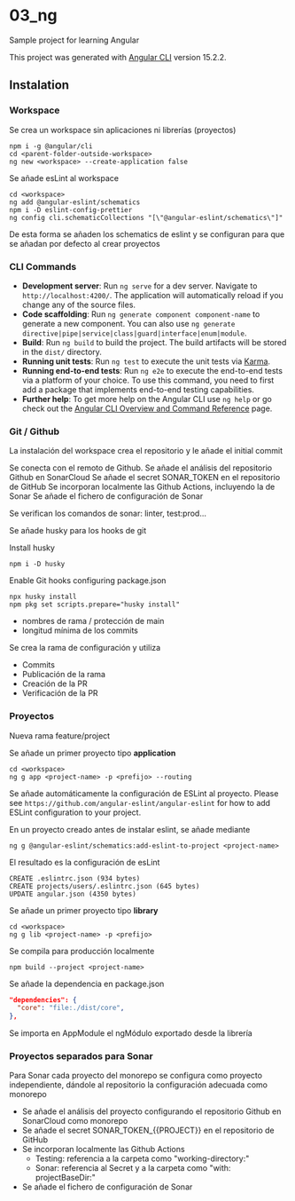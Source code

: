 # 03_ng

Sample project for learning Angular

This project was generated with [Angular CLI](https://github.com/angular/angular-cli) version 15.2.2.

## Instalation

### Workspace

Se crea un workspace sin aplicaciones ni librerías (proyectos)

```shell
npm i -g @angular/cli
cd <parent-folder-outside-workspace>
ng new <workspace> --create-application false
```

Se añade esLint al workspace

```shell
cd <workspace>
ng add @angular-eslint/schematics
npm i -D eslint-config-prettier
ng config cli.schematicCollections "[\"@angular-eslint/schematics\"]"
```

De esta forma se añaden los schematics de eslint y se configuran para que se añadan por defecto al crear proyectos

### CLI Commands

- **Development server**: Run `ng serve` for a dev server. Navigate to `http://localhost:4200/`. The application will automatically reload if you change any of the source files.
- **Code scaffolding**: Run `ng generate component component-name` to generate a new component. You can also use `ng generate directive|pipe|service|class|guard|interface|enum|module`.
- **Build**: Run `ng build` to build the project. The build artifacts will be stored in the `dist/` directory.
- **Running unit tests**: Run `ng test` to execute the unit tests via [Karma](https://karma-runner.github.io).
- **Running end-to-end tests**: Run `ng e2e` to execute the end-to-end tests via a platform of your choice. To use this command, you need to first add a package that implements end-to-end testing capabilities.
- **Further help**: To get more help on the Angular CLI use `ng help` or go check out the [Angular CLI Overview and Command Reference](https://angular.io/cli) page.

### Git / Github

La instalación del workspace crea el repositorio y le añade el initial commit

Se conecta con el remoto de Github.
Se añade el análisis del repositorio Github en SonarCloud
Se añade el secret SONAR_TOKEN en el repositorio de GitHub
Se incorporan localmente las Github Actions, incluyendo la de Sonar
Se añade el fichero de configuración de Sonar

Se verifican los comandos de sonar: linter, test:prod...

Se añade husky para los hooks de git

Install husky

```shell
npm i -D husky 

```

Enable Git hooks configuring package.json

```shell
npx husky install
npm pkg set scripts.prepare="husky install"
```

- nombres de rama / protección de main
- longitud mínima de los commits

Se crea la rama de configuración y utiliza

- Commits
- Publicación de la rama
- Creación de la PR
- Verificación de la PR

### Proyectos

Nueva rama feature/project

Se añade un primer proyecto tipo **application**

```shell
cd <workspace>
ng g app <project-name> -p <prefijo> --routing
```

Se añade automáticamente la configuración de ESLint  al proyecto.
Please see `https://github.com/angular-eslint/angular-eslint` for how to add ESLint configuration to your project.

En un proyecto creado antes de instalar eslint, se añade mediante

```shell
ng g @angular-eslint/schematics:add-eslint-to-project <project-name>
```

El resultado es la configuración de esLint

```shell
CREATE .eslintrc.json (934 bytes)
CREATE projects/users/.eslintrc.json (645 bytes)
UPDATE angular.json (4350 bytes)
```

Se añade un primer proyecto tipo **library**

```shell
cd <workspace>
ng g lib <project-name> -p <prefijo>
```

Se compila para producción localmente

```shell
npm build --project <project-name>
```

Se añade la dependencia en package.json

```json
"dependencies": {
  "core": "file:./dist/core",
},
```

Se importa en AppModule el ngMódulo exportado desde la librería

### Proyectos separados para Sonar

Para Sonar cada proyecto del monorepo se configura como proyecto independiente,
dándole al repositorio la configuración adecuada como monorepo

- Se añade el análisis del proyecto configurando el repositorio Github en SonarCloud como monorepo
- Se añade el secret SONAR_TOKEN_{{PROJECT}} en el repositorio de GitHub
- Se incorporan localmente las Github Actions
  - Testing: referencia a la carpeta como "working-directory:"
  - Sonar: referencia al Secret y a la carpeta como "with: projectBaseDir:"
- Se añade el fichero de configuración de Sonar
